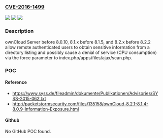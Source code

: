 ### [CVE-2016-1499](https://cve.mitre.org/cgi-bin/cvename.cgi?name=CVE-2016-1499)
![](https://img.shields.io/static/v1?label=Product&message=n%2Fa&color=blue)
![](https://img.shields.io/static/v1?label=Version&message=n%2Fa&color=blue)
![](https://img.shields.io/static/v1?label=Vulnerability&message=n%2Fa&color=brighgreen)

### Description

ownCloud Server before 8.0.10, 8.1.x before 8.1.5, and 8.2.x before 8.2.2 allow remote authenticated users to obtain sensitive information from a directory listing and possibly cause a denial of service (CPU consumption) via the force parameter to index.php/apps/files/ajax/scan.php.

### POC

#### Reference
- https://www.syss.de/fileadmin/dokumente/Publikationen/Advisories/SYSS-2015-062.txt
- http://packetstormsecurity.com/files/135158/ownCloud-8.2.1-8.1.4-8.0.9-Information-Exposure.html

#### Github
No GitHub POC found.

